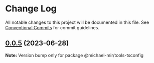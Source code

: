 # Change Log

All notable changes to this project will be documented in this file.
See [Conventional Commits](https://conventionalcommits.org) for commit guidelines.

## [0.0.5](https://github.com/michael-mir/turborepo-example/compare/@michael-mir/tools-tsconfig@0.0.4...@michael-mir/tools-tsconfig@0.0.5) (2023-06-28)

**Note:** Version bump only for package @michael-mir/tools-tsconfig
